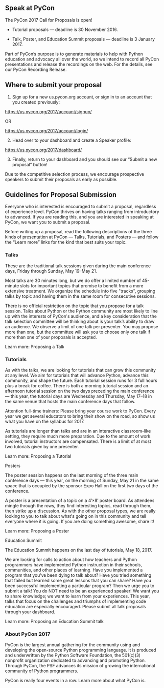 ## Speak at PyCon

The PyCon 2017 Call for Proposals is open!

* Tutorial proposals — deadline is 30 November 2016.

* Talk, Poster, and Education Summit proposals — deadline is 3 January 2017.

Part of PyCon’s purpose is to generate materials to help with Python education and advocacy all over the world, so we intend to record all PyCon presentations and release the recordings on the web. For the details, see our PyCon Recording Release.

## Where to submit your proposal

1. Sign up for a new us.pycon.org account, or sign in to an account that you created previously:

  https://us.pycon.org/2017/account/signup/

  OR

  https://us.pycon.org/2017/account/login/

2. Head over to your dashboard and create a Speaker profile:

  https://us.pycon.org/2017/dashboard/

3. Finally, return to your dashboard and you should see our “Submit a new proposal” button!

Due to the competitive selection process, we encourage prospective speakers to submit their proposals as early as possible.

## Guidelines for Proposal Submission

Everyone who is interested is encouraged to submit a proposal, regardless of experience level. PyCon thrives on having talks ranging from introductory to advanced. If you are reading this, and you are interested in speaking at PyCon, we want you to submit a proposal.

Before writing up a proposal, read the following descriptions of the three kinds of presentation at PyCon — Talks, Tutorials, and Posters — and follow the “Learn more” links for the kind that best suits your topic.

### Talks

These are the traditional talk sessions given during the main conference days, Friday through Sunday, May 19–May 21.

Most talks are 30 minutes long, but we do offer a limited number of 45-minute slots for important topics that promise to benefit from a more extensive treatment. We organize the schedule into five "tracks", grouping talks by topic and having them in the same room for consecutive sessions.

There is no official restriction on the topic that you propose for a talk session. Talks about Python or the Python community are most likely to line up with the interests of PyCon's audience, and a key consideration that the talk selection committee will be thinking about is your talk’s ability to draw an audience. We observe a limit of one talk per presenter. You may propose more than one, but the committee will ask you to choose only one talk if more than one of your proposals is accepted.

Learn more: Proposing a Talk

### Tutorials

As with the talks, we are looking for tutorials that can grow this community at any level. We aim for tutorials that will advance Python, advance this community, and shape the future. Each tutorial session runs for 3 full hours plus a break for coffee. There is both a morning tutorial session and an afternoon tutorial session on the two days preceding the main conference — this year, the tutorial days are Wednesday and Thursday, May 17–18 in the same venue that hosts the main conference days that follow.

Attention full-time trainers: Please bring your course work to PyCon. Every year we get several educators to bring their show on the road, so show us what you have on the syllabus for 2017.

As tutorials are longer than talks and are in an interactive classroom-like setting, they require much more preparation. Due to the amount of work involved, tutorial instructors are compensated. There is a limit of at most two tutorials given by one presenter.

Learn more: Proposing a Tutorial

Posters

The poster session happens on the last morning of the three main conference days — this year, on the morning of Sunday, May 21 in the same space that is occupied by the sponsor Expo Hall on the first two days of the conference.

A poster is a presentation of a topic on a 4′×8′ poster board. As attendees mingle through the rows, they find interesting topics, read through them, then strike up a discussion. As with the other proposal types, we are really looking to you to talk about what's going on in this community and tell everyone where it is going. If you are doing something awesome, share it!

Learn more: Proposing a Poster

Education Summit

The Education Summit happens on the last day of tutorials, May 18, 2017.

We are looking for calls to action about how teachers and Python programmers have implemented Python instruction in their schools, communities, and other places of learning. Have you implemented a program that you've been dying to talk about? Have you tried something that failed but learned some great lessons that you can share? Have you been successful implementing a particular program? Then we urge you to submit a talk! You do NOT need to be an experienced speaker! We want you to share knowledge; we want to learn from your experiences. This year, talks that focus on the challenges and triumphs of implementing code education are especially encouraged. Please submit all talk proposals through your dashboard.

Learn more: Proposing an Education Summit talk

### About PyCon 2017

PyCon is the largest annual gathering for the community using and developing the open-source Python programming language. It is produced and underwritten by the Python Software Foundation, the 501(c)(3) nonprofit organization dedicated to advancing and promoting Python. Through PyCon, the PSF advances its mission of growing the international community of Python programmers.

PyCon is really four events in a row. Learn more about what PyCon is.

